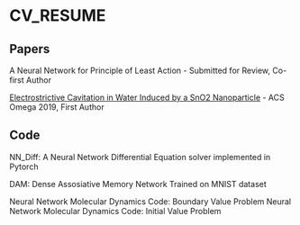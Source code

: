 # CV_RESUME

## Papers
A Neural Network for Principle of Least Action - Submitted for Review, Co-first Author

[Electrostrictive Cavitation in Water Induced by a SnO2 Nanoparticle](https://pubs.acs.org/doi/full/10.1021/acsomega.9b00979) - ACS Omega 2019, First Author

## Code

NN_Diff: A Neural Network Differential Equation solver implemented in Pytorch

DAM: Dense Assosiative Memory Network Trained on MNIST dataset 

Neural Network Molecular Dynamics Code: Boundary Value Problem
Neural Network Molecular Dynamics Code: Initial Value Problem

